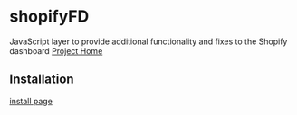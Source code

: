 shopifyFD
=========

JavaScript layer to provide additional functionality and fixes to the Shopify dashboard
[Project Home](http://shopify.freakdesign.com.au)

Installation
------------

[install page](https://rawgithub.com/freakdesign/shopifyFD/master/installation.html)

